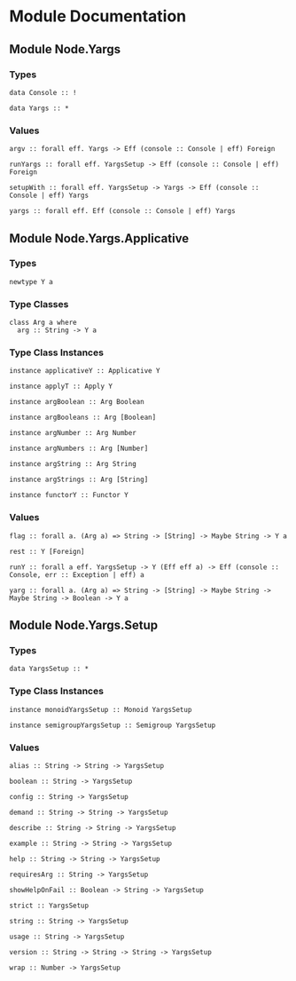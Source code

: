 # Module Documentation

## Module Node.Yargs

### Types

    data Console :: !

    data Yargs :: *


### Values

    argv :: forall eff. Yargs -> Eff (console :: Console | eff) Foreign

    runYargs :: forall eff. YargsSetup -> Eff (console :: Console | eff) Foreign

    setupWith :: forall eff. YargsSetup -> Yargs -> Eff (console :: Console | eff) Yargs

    yargs :: forall eff. Eff (console :: Console | eff) Yargs


## Module Node.Yargs.Applicative

### Types

    newtype Y a


### Type Classes

    class Arg a where
      arg :: String -> Y a


### Type Class Instances

    instance applicativeY :: Applicative Y

    instance applyT :: Apply Y

    instance argBoolean :: Arg Boolean

    instance argBooleans :: Arg [Boolean]

    instance argNumber :: Arg Number

    instance argNumbers :: Arg [Number]

    instance argString :: Arg String

    instance argStrings :: Arg [String]

    instance functorY :: Functor Y


### Values

    flag :: forall a. (Arg a) => String -> [String] -> Maybe String -> Y a

    rest :: Y [Foreign]

    runY :: forall a eff. YargsSetup -> Y (Eff eff a) -> Eff (console :: Console, err :: Exception | eff) a

    yarg :: forall a. (Arg a) => String -> [String] -> Maybe String -> Maybe String -> Boolean -> Y a


## Module Node.Yargs.Setup

### Types

    data YargsSetup :: *


### Type Class Instances

    instance monoidYargsSetup :: Monoid YargsSetup

    instance semigroupYargsSetup :: Semigroup YargsSetup


### Values

    alias :: String -> String -> YargsSetup

    boolean :: String -> YargsSetup

    config :: String -> YargsSetup

    demand :: String -> String -> YargsSetup

    describe :: String -> String -> YargsSetup

    example :: String -> String -> YargsSetup

    help :: String -> String -> YargsSetup

    requiresArg :: String -> YargsSetup

    showHelpOnFail :: Boolean -> String -> YargsSetup

    strict :: YargsSetup

    string :: String -> YargsSetup

    usage :: String -> YargsSetup

    version :: String -> String -> String -> YargsSetup

    wrap :: Number -> YargsSetup